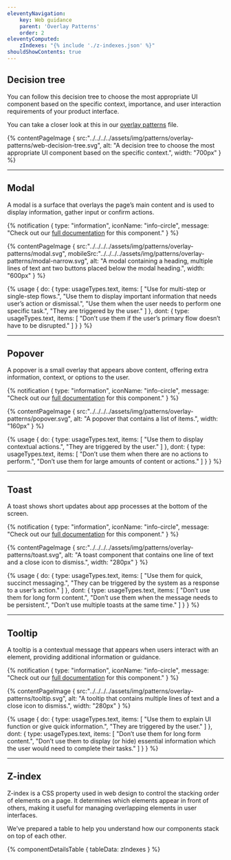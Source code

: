 ```yaml
---
eleventyNavigation:
    key: Web guidance
    parent: 'Overlay Patterns'
    order: 2
eleventyComputed:
    zIndexes: "{% include './z-indexes.json' %}"
shouldShowContents: true
---
```


## Decision tree

You can follow this decision tree to choose the most appropriate UI component based on the specific context, importance, and user interaction requirements of your product interface.

You can take a closer look at this in our [overlay patterns](https://www.figma.com/design/Rqz8KHogVsGCS4j0nDueNo/%5BCore%5D-Patterns-%5BPIE-3%5D?node-id=3196-366) file.


{% contentPageImage {
  src:"../../../../assets/img/patterns/overlay-patterns/web-decision-tree.svg",
  alt: "A decision tree to choose the most appropriate UI component based on the specific context.",
  width: "700px"
} %}

---

## Modal

A modal is a surface that overlays the page’s main content and is used to display information, gather input or confirm actions.

{% notification {
  type: "information",
  iconName: "info-circle",
  message: "Check out our [full documentation](https://pie.design/components/modal/) for this component."
} %}

{% contentPageImage {
  src:"../../../../assets/img/patterns/overlay-patterns/modal.svg",
  mobileSrc:"../../../../assets/img/patterns/overlay-patterns/modal-narrow.svg",
  alt: "A modal containing a heading, multiple lines of text ant two buttons placed below the modal heading.",
  width: "600px"
} %}

{% usage {
    do: {
        type: usageTypes.text,
        items: [
            "Use for multi-step or single-step flows.",
            "Use them to display important information that needs user’s action or dismissal.",
            "Use them when the user needs to perform one specific task.",
            "They are triggered by the user."
        ]
    },
    dont: {
        type: usageTypes.text,
        items: [
            "Don’t use them if the user’s primary flow doesn’t have to be disrupted."
        ]
    }
} %}

---

## Popover

A popover is a small overlay that appears above content, offering extra information, context, or options to the user.

{% notification {
  type: "information",
  iconName: "info-circle",
  message: "Check out our [full documentation](https://pie.design/components/popover/) for this component."
} %}

{% contentPageImage {
  src:"../../../../assets/img/patterns/overlay-patterns/popover.svg",
  alt: "A popover that contains a list of items.",
  width: "160px"
} %}

{% usage {
    do: {
        type: usageTypes.text,
        items: [
            "Use them to display contextual actions.",
            "They are triggered by the user."
        ]
    },
    dont: {
        type: usageTypes.text,
        items: [
            "Don’t use them when there are no actions to perform.",
            "Don’t use them for large amounts of content or actions."
        ]
    }
} %}

---

## Toast

A toast shows short updates about app processes at the bottom of the screen.

{% notification {
  type: "information",
  iconName: "info-circle",
  message: "Check out our [full documentation](https://pie.design/components/toast/) for this component."
} %}

{% contentPageImage {
  src:"../../../../assets/img/patterns/overlay-patterns/toast.svg",
  alt: "A toast component that contains one line of text and a close icon to dismiss.",
  width: "280px"
} %}

{% usage {
    do: {
        type: usageTypes.text,
        items: [
            "Use them for quick, succinct messaging.",
            "They can be triggered by the system as a response to a user’s action."
        ]
    },
    dont: {
        type: usageTypes.text,
        items: [
            "Don’t use them for long form content.",
            "Don’t use them when the message needs to be persistent.",
            "Don’t use multiple toasts at the same time."
        ]
    }
} %}

---

## Tooltip

A tooltip is a contextual message that appears when users interact with an element, providing additional information or guidance.

{% notification {
  type: "information",
  iconName: "info-circle",
  message: "Check out our [full documentation](https://pie.design/components/tooltip/) for this component."
} %}

{% contentPageImage {
  src:"../../../../assets/img/patterns/overlay-patterns/tooltip.svg",
  alt: "A tooltip that contains multiple lines of text and a close icon to dismiss.",
  width: "280px"
} %}

{% usage {
    do: {
        type: usageTypes.text,
        items: [
            "Use them to explain UI function or give quick information.",
            "They are triggered by the user."
        ]
    },
    dont: {
        type: usageTypes.text,
        items: [
            "Don’t use them for long form content.",
            "Don’t use them to display (or hide) essential information which the user would need to complete their tasks."
        ]
    }
} %}

---

## Z-index

Z-index is a CSS property used in web design to control the stacking order of elements on a page. It determines which elements appear in front of others, making it useful for managing overlapping elements in user interfaces.

We’ve prepared a table to help you understand how our components stack on top of each other.

{% componentDetailsTable {
tableData: zIndexes
} %}
